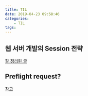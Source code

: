 ```yaml
---
title: TIL
date: 2019-04-23 09:58:46
categories:
    - TIL
tags:
---
```


## 웹 서버 개발의 Session 전략

[잘 정리된 글](https://devhaks.github.io/2019/04/20/session-strategy/)

## Preflight request?

[참고](https://developer.mozilla.org/en-US/docs/Glossary/Preflight_request)
